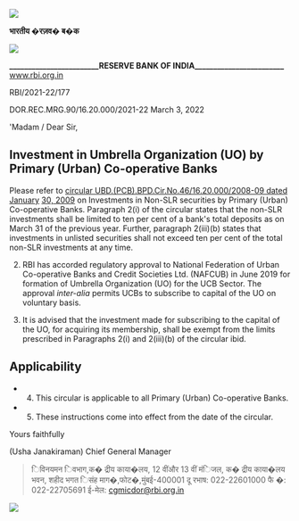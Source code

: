 ![](_page_0_Picture_0.jpeg)

**भारतीय �रज़व� ब�क**

![](_page_0_Picture_2.jpeg)

**\_\_\_\_\_\_\_\_\_\_\_\_\_\_\_\_\_\_\_\_\_\_\_\_RESERVE BANK OF INDIA\_\_\_\_\_\_\_\_\_\_\_\_\_\_\_\_\_\_\_\_\_\_\_\_** www.rbi.org.in

RBI/2021-22/177

DOR.REC.MRG.90/16.20.000/2021-22 March 3, 2022

'Madam / Dear Sir,

## **Investment in Umbrella Organization (UO) by Primary (Urban) Co-operative Banks**

Please refer to [circular UBD.\(PCB\).BPD.Cir.No.46/16.20.000/2008-09 dated January](https://rbi.org.in/Scripts/NotificationUser.aspx?Id=4808&Mode=0)  [30, 2009](https://rbi.org.in/Scripts/NotificationUser.aspx?Id=4808&Mode=0) on Investments in Non-SLR securities by Primary (Urban) Co-operative Banks. Paragraph 2(i) of the circular states that the non-SLR investments shall be limited to ten per cent of a bank's total deposits as on March 31 of the previous year. Further, paragraph 2(iii)(b) states that investments in unlisted securities shall not exceed ten per cent of the total non-SLR investments at any time.

2. RBI has accorded regulatory approval to National Federation of Urban Co-operative Banks and Credit Societies Ltd. (NAFCUB) in June 2019 for formation of Umbrella Organization (UO) for the UCB Sector. The approval *inter-alia* permits UCBs to subscribe to capital of the UO on voluntary basis.

3. It is advised that the investment made for subscribing to the capital of the UO, for acquiring its membership, shall be exempt from the limits prescribed in Paragraphs 2(i) and 2(iii)(b) of the circular ibid.

## **Applicability**

- 4. This circular is applicable to all Primary (Urban) Co-operative Banks.
- 5. These instructions come into effect from the date of the circular.

Yours faithfully

(Usha Janakiraman) Chief General Manager

> िविनयमन िवभाग,क� द्रीय काया�लय, 12 वींऔर 13 वीं मंिजल, क� द्रीय काया�लय भवन, शहीद भगत िसंह माग�,फोट�,मुंबई-400001 दू रभाष: 022-22601000 फै �: 022-22705691 ई-मेल: cgmicdor@rbi.org.in

![](_page_0_Picture_19.jpeg)